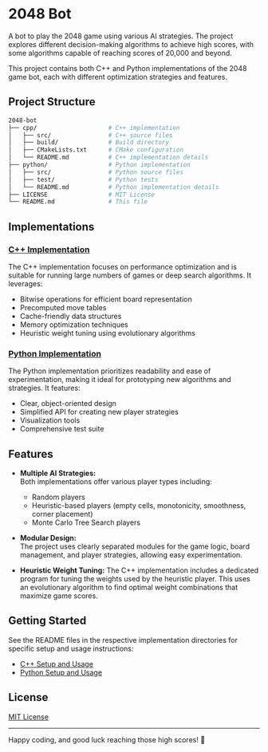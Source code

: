 # 2048 Bot

A bot to play the 2048 game using various AI strategies. The project explores different decision-making algorithms to achieve high scores, with some algorithms capable of reaching scores of 20,000 and beyond.

This project contains both C++ and Python implementations of the 2048 game bot, each with different optimization strategies and features.

## Project Structure

```bash
2048-bot
├── cpp/                    # C++ implementation
│   ├── src/                # C++ source files
│   ├── build/              # Build directory
│   ├── CMakeLists.txt      # CMake configuration
│   └── README.md           # C++ implementation details
├── python/                 # Python implementation
│   ├── src/                # Python source files
│   ├── test/               # Python tests
│   └── README.md           # Python implementation details
├── LICENSE                 # MIT License
└── README.md               # This file
```

## Implementations

### [C++ Implementation](cpp/README.md)

The C++ implementation focuses on performance optimization and is suitable for running large numbers of games or deep search algorithms. It leverages:

- Bitwise operations for efficient board representation
- Precomputed move tables
- Cache-friendly data structures
- Memory optimization techniques
- Heuristic weight tuning using evolutionary algorithms

### [Python Implementation](python/README.md)

The Python implementation prioritizes readability and ease of experimentation, making it ideal for prototyping new algorithms and strategies. It features:

- Clear, object-oriented design
- Simplified API for creating new player strategies
- Visualization tools
- Comprehensive test suite

## Features

- **Multiple AI Strategies:**  
  Both implementations offer various player types including:
  - Random players
  - Heuristic-based players (empty cells, monotonicity, smoothness, corner placement)
  - Monte Carlo Tree Search players

- **Modular Design:**  
  The project uses clearly separated modules for the game logic, board management, and player strategies, allowing easy experimentation.

- **Heuristic Weight Tuning:**
  The C++ implementation includes a dedicated program for tuning the weights used by the heuristic player. This uses an evolutionary algorithm to find optimal weight combinations that maximize game scores.

## Getting Started

See the README files in the respective implementation directories for specific setup and usage instructions:

- [C++ Setup and Usage](cpp/README.md)
- [Python Setup and Usage](python/README.md)

## License

[MIT License](LICENSE)

---

Happy coding, and good luck reaching those high scores! 🚀
